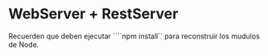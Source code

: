 # WebServer + RestServer

Recuerden que deben ejecutar ````npm install`` para 
reconstruir los mudulos de Node.